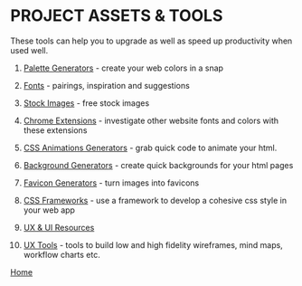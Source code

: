 # PROJECT ASSETS & TOOLS

These tools can help you to upgrade as well as speed up productivity when used well.

1. [Palette Generators](palette-generators.md) - create your web colors in a snap

1. [Fonts](fonts.md) - pairings, inspiration and suggestions

1. [Stock Images](images.md) - free stock images

1. [Chrome Extensions](chrome-extensions.md) - investigate other website fonts and colors with these extensions

1. [CSS Animations Generators](css-animations.md) - grab quick code to animate your html.

1. [Background Generators](background-generators.md) - create quick backgrounds for your html pages

1. [Favicon Generators](favicon-generators.md) - turn images into favicons

1. [CSS Frameworks](css-frameworks.md) - use a framework to develop a cohesive css style in your web app

1. [UX & UI Resources](../user-experience.md)

1. [UX Tools](../ux-tools.md) - tools to build low and high fidelity wireframes, mind maps, workflow charts etc.

[Home](../README.md)
